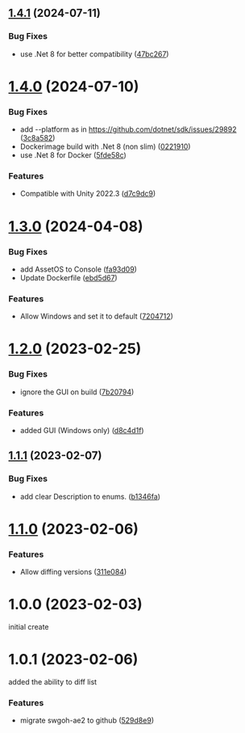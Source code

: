## [1.4.1](https://github.com/swgoh-utils/swgoh-ae2/compare/v1.4.0...v1.4.1) (2024-07-11)


### Bug Fixes

* use .Net 8 for better compatibility ([47bc267](https://github.com/swgoh-utils/swgoh-ae2/commit/47bc2670b4dbb6b9fe7ad427c30a410c02bd855c))

# [1.4.0](https://github.com/swgoh-utils/swgoh-ae2/compare/v1.3.0...v1.4.0) (2024-07-10)


### Bug Fixes

* add --platform as in https://github.com/dotnet/sdk/issues/29892 ([3c8a582](https://github.com/swgoh-utils/swgoh-ae2/commit/3c8a582f21702dce09affa5053a0930e44a72456))
* Dockerimage build with .Net 8 (non slim) ([0221910](https://github.com/swgoh-utils/swgoh-ae2/commit/0221910a04ba11dbee857ccd829fb0d7c46d8526))
* use .Net 8 for Docker ([5fde58c](https://github.com/swgoh-utils/swgoh-ae2/commit/5fde58c755c3466e29a242dfbf5f2b482a921985))


### Features

* Compatible with Unity 2022.3 ([d7c9dc9](https://github.com/swgoh-utils/swgoh-ae2/commit/d7c9dc978b33598e0296105b8b2f112fd0af128b))

# [1.3.0](https://github.com/swgoh-utils/swgoh-ae2/compare/v1.2.0...v1.3.0) (2024-04-08)


### Bug Fixes

* add AssetOS to Console ([fa93d09](https://github.com/swgoh-utils/swgoh-ae2/commit/fa93d098cd858b15272e7fe3874ed61cd2c87b53))
* Update Dockerfile ([ebd5d67](https://github.com/swgoh-utils/swgoh-ae2/commit/ebd5d67745af36e47472a377f3d3b50d75bb573a))


### Features

* Allow Windows and set it to default ([7204712](https://github.com/swgoh-utils/swgoh-ae2/commit/720471238434a907128229011b7545746f939099))

# [1.2.0](https://github.com/swgoh-utils/swgoh-ae2/compare/v1.1.1...v1.2.0) (2023-02-25)


### Bug Fixes

* ignore the GUI on build ([7b20794](https://github.com/swgoh-utils/swgoh-ae2/commit/7b20794bd6a1c3511eca6b14e1a7694eae4c96b2))


### Features

* added GUI (Windows only) ([d8c4d1f](https://github.com/swgoh-utils/swgoh-ae2/commit/d8c4d1ffe58e85ec4a64bb6c001da426058c0ae8))

## [1.1.1](https://github.com/swgoh-utils/swgoh-ae2/compare/v1.1.0...v1.1.1) (2023-02-07)


### Bug Fixes

* add clear Description to enums. ([b1346fa](https://github.com/swgoh-utils/swgoh-ae2/commit/b1346fad2cec5083d5a0d2359795ceff77df4a89))

# [1.1.0](https://github.com/swgoh-utils/swgoh-ae2/compare/v1.0.0...v1.1.0) (2023-02-06)


### Features

* Allow diffing versions ([311e084](https://github.com/swgoh-utils/swgoh-ae2/commit/311e084f7f11e90e000f8f2be3c6bb229fd8ec12))

# 1.0.0 (2023-02-03)
initial create

# 1.0.1 (2023-02-06)
added the ability to diff list

### Features

* migrate swgoh-ae2 to github ([529d8e9](https://github.com/swgoh-utils/swgoh-ae2/commit/529d8e95fe71163ba5f10a24dd170d2a47ef3a45))
